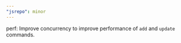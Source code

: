 ```yaml
---
"jsrepo": minor
---
```


perf: Improve concurrency to improve performance of `add` and `update` commands.
